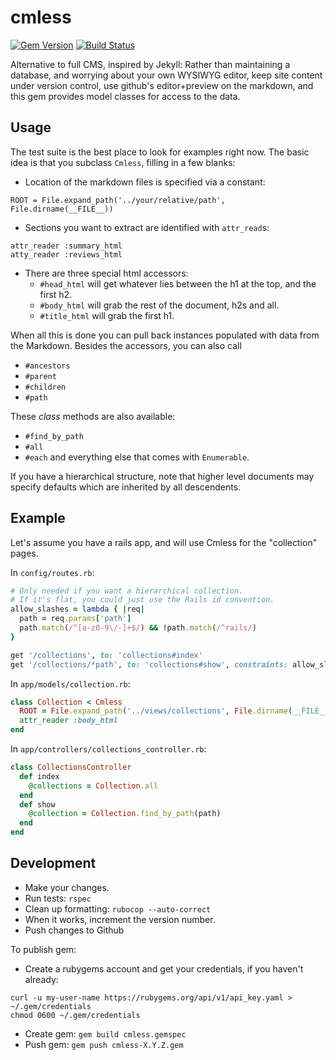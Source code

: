 # cmless

[![Gem Version](https://badge.fury.io/rb/cmless.svg)](http://badge.fury.io/rb/cmless)
[![Build Status](https://travis-ci.org/WGBH/cmless.svg)](https://travis-ci.org/WGBH/cmless)

Alternative to full CMS, inspired by Jekyll: Rather than maintaining a database,
and worrying about your own WYSIWYG editor, keep site content under version control,
use github's editor+preview on the markdown, and this gem provides model classes
for access to the data. 

## Usage

The test suite is the best place to look for examples right now.
The basic idea is that you subclass `Cmless`, filling in a few blanks:

- Location of the markdown files is specified via a constant:
```
ROOT = File.expand_path('../your/relative/path', File.dirname(__FILE__))
```
- Sections you want to extract are identified with `attr_read`s:
```
attr_reader :summary_html
atty_reader :reviews_html
```
- There are three special html accessors:
  - `#head_html` will get whatever lies between the h1 at the top, and the first h2.
  - `#body_html` will grab the rest of the document, h2s and all.
  - `#title_html` will grab the first h1.

When all this is done you can pull back instances populated with data from the Markdown.
Besides the accessors, you can also call
  - `#ancestors`
  - `#parent`
  - `#children`
  - `#path`

These *class* methods are also available:
  - `#find_by_path`
  - `#all`
  - `#each` and everything else that comes with `Enumerable`.

If you have a hierarchical structure, note that higher level documents may
specify defaults which are inherited by all descendents.

## Example

Let's assume you have a rails app, and will use Cmless for the "collection" pages.

In `config/routes.rb`:
```ruby
# Only needed if you want a hierarchical collection.
# If it's flat, you could just use the Rails id convention.
allow_slashes = lambda { |req|
  path = req.params['path']
  path.match(/^[a-z0-9\/-]+$/) && !path.match(/^rails/)
}

get '/collections', to: 'collections#index'
get '/collections/*path', to: 'collections#show', constraints: allow_slashes
```

In `app/models/collection.rb`:
```ruby
class Collection < Cmless
  ROOT = File.expand_path('../views/collections', File.dirname(__FILE__))
  attr_reader :body_html
end
```

In `app/controllers/collections_controller.rb`:
```ruby
class CollectionsController
  def index
    @collections = Collection.all
  end
  def show
    @collection = Collection.find_by_path(path)
  end
end
```

## Development

- Make your changes.
- Run tests: `rspec`
- Clean up formatting: `rubocop --auto-correct`
- When it works, increment the version number.
- Push changes to Github

To publish gem:
- Create a rubygems account and get your credentials, if you haven't already: 
```
curl -u my-user-name https://rubygems.org/api/v1/api_key.yaml > ~/.gem/credentials
chmod 0600 ~/.gem/credentials
```
- Create gem: `gem build cmless.gemspec`
- Push gem: `gem push cmless-X.Y.Z.gem`

